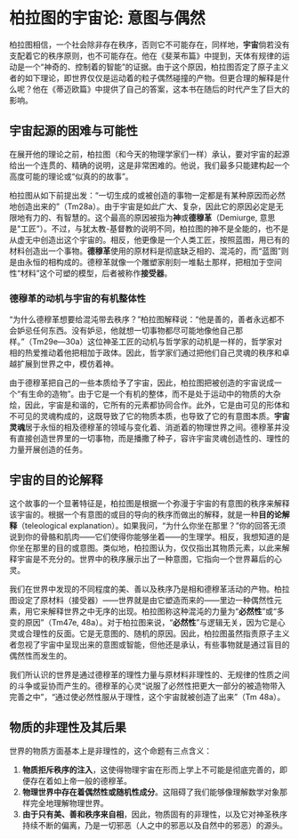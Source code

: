 # 柏拉图的宇宙论: 意图与偶然

柏拉图相信，一个社会除非存在秩序，否则它不可能存在，同样地，**宇宙**倘若没有支配着它的秩序原则，也不可能存在。他在《斐莱布篇》中提到，天体有规律的运动是一个“神奇的、控制着的智能”的证据。由于这个原因，柏拉图否定了原子主义者的如下理论，即世界仅仅是运动着的粒子偶然碰撞的产物。但更合理的解释是什么呢？他在《蒂迈欧篇》中提供了自己的答案，这本书在随后的时代产生了巨大的影响。

## 宇宙起源的困难与可能性

在展开他的理论之前，柏拉图（和今天的物理学家们一样）承认，要对宇宙的起源给出一个连贯的、精确的说明，这是非常困难的。他说，我们最多只能建构起一个高度可能的理论或“似真的的故事”。

柏拉图从如下前提出发：“一切生成的或被创造的事物一定都是有某种原因而必然地创造出来的”（Tm28a）。由于宇宙是如此广大、复杂，因此它的原因必定是无限地有力的、有智慧的。这个最高的原因被指为**神**或**德穆革**（Demiurge, 意思是"工匠”）。不过，与犹太教-基督教的说明不同，柏拉图的神不是全能的，也不是从虚无中创造出这个宇宙的。相反，他更像是一个人类工匠，按照蓝图，用已有的材料创造出一个事物。**德穆革**使用的原材料是彻底缺乏相的、混沌的，而“蓝图”则是由永恒的相构成的。德穆革就像一个雕塑家削刻一堆黏土那样，把相加于空间性“材料”这个可塑的模型，后者被称作**接受器**。

### 德穆革的动机与宇宙的有机整体性

“为什么德穆革想要给混沌带去秩序？”柏拉图解释说：“他是善的，善者永远都不会妒忌任何东西。没有妒忌，他就想一切事物都尽可能地像他自己那样。”（Tm29e—30a）这位神圣工匠的动机与哲学家的动机是一样的，哲学家对相的热爱推动着他把相加于政体。因此，哲学家们通过把他们自己灵魂的秩序和卓越扩展到世界之中，模仿着神。

由于德穆革把自己的一些本质给予了宇宙，因此，柏拉图把被创造的宇宙说成一个“有生命的造物”。由于它是一个有机的整体，而不是处于运动中的物质的大杂烩，因此，宇宙是和谐的，它所有的元素都协同合作。此外，它是由可见的形体和不可见的灵魂构成的，这既导致了它的物质本质，也导致了它的有意图本质。**宇宙灵魂**居于永恒的相及德穆革的领域与变化着、消逝着的物理世界之间。德穆革并没有直接创造世界里的一切事物，而是播撒了种子，容许宇宙灵魂创造性的、理性的力量开展创造的任务。

## 宇宙的目的论解释

这个故事的一个显著特征是，柏拉图是根据一个弥漫于宇宙的有意图的秩序来解释该宇宙的。根据一个有意图的或目的导向的秩序而做出的解释，就是一种**目的论解释**（teleological explanation）。如果我问，“为什么你坐在那里？”你的回答无须说到你的骨骼和肌肉——它们使得你能够坐着——的生理学。相反，我想知道的是你坐在那里的目的或意图。类似地，柏拉图认为，仅仅指出其物质元素，以此来解释宇宙是不充分的。世界中的秩序展示出了一种意图，它指向一个世界幕后的心灵。

我们在世界中发现的不同程度的美、善以及秩序乃是相和德穆革活动的产物。柏拉图设定了原材料（接受器）——世界就是由它塑造而来的——里边一种偶然性元素，用它来解释世界之中无序的出现。柏拉图称这种混沌的力量为“**必然性**”或“多变的原因”（Tm47e, 48a）。对于柏拉图来说，“**必然性**”与逻辑无关，因为它是心灵或合理性的反面。它是无意图的、随机的原因。因此，柏拉图虽然指责原子主义者忽视了宇宙中呈现出来的意图或智能，但他还是承认，有些事物就是通过盲目的偶然性而发生的。

我们所认识的世界是通过德穆革的理性力量与原材料非理性的、无规律的性质之间的斗争或妥协而产生的。德穆革的心灵“说服了必然性把更大一部分的被造物带入完善之中”，“通过使必然性服从于理性，这个宇宙就被创造了出来”（Tm 48a）。

## 物质的非理性及其后果

世界的物质方面基本上是非理性的，这个命题有三点含义：

1. **物质拒斥秩序的注入**，这使得物理宇宙在形而上学上不可能是彻底完善的，即便存在着如上帝一般的德穆革。
2. **物理世界中存在着偶然性或随机性成分**。这阻碍了我们能够像理解数学对象那样完全地理解物理世界。
3. **由于只有美、善和秩序来自相**，因此，物质固有的非理性，以及它对神圣秩序持续不断的偏离，乃是一切邪恶（人之中的邪恶以及自然中的邪恶）的源头。